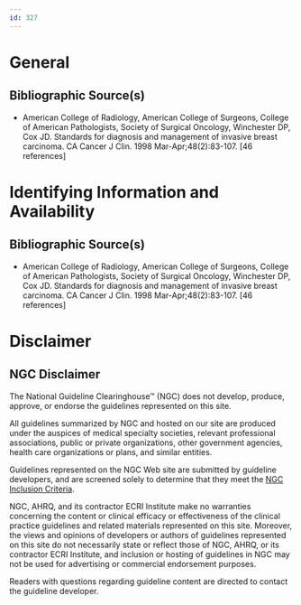 ```yaml
---
id: 327
---
```


# General

## Bibliographic Source(s)

- American College of Radiology, American College of Surgeons, College of American Pathologists, Society of Surgical Oncology, Winchester DP, Cox JD. Standards for diagnosis and management of invasive breast carcinoma. CA Cancer J Clin. 1998 Mar-Apr;48(2):83-107. [46 references]

# Identifying Information and Availability

## Bibliographic Source(s)

- American College of Radiology, American College of Surgeons, College of American Pathologists, Society of Surgical Oncology, Winchester DP, Cox JD. Standards for diagnosis and management of invasive breast carcinoma. CA Cancer J Clin. 1998 Mar-Apr;48(2):83-107. [46 references]

# Disclaimer

## NGC Disclaimer

The National Guideline Clearinghouse™ (NGC) does not develop, produce, approve, or endorse the guidelines represented on this site.

All guidelines summarized by NGC and hosted on our site are produced under the auspices of medical specialty societies, relevant professional associations, public or private organizations, other government agencies, health care organizations or plans, and similar entities.

Guidelines represented on the NGC Web site are submitted by guideline developers, and are screened solely to determine that they meet the [NGC Inclusion Criteria](/help-and-about/summaries/inclusion-criteria).

NGC, AHRQ, and its contractor ECRI Institute make no warranties concerning the content or clinical efficacy or effectiveness of the clinical practice guidelines and related materials represented on this site. Moreover, the views and opinions of developers or authors of guidelines represented on this site do not necessarily state or reflect those of NGC, AHRQ, or its contractor ECRI Institute, and inclusion or hosting of guidelines in NGC may not be used for advertising or commercial endorsement purposes.

Readers with questions regarding guideline content are directed to contact the guideline developer.

